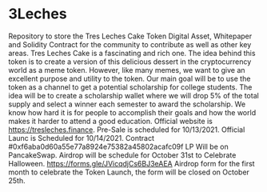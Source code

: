# 3Leches
Repository to store the Tres Leches Cake Token Digital Asset, Whitepaper and Solidity Contract for the community to contribute as well as other key areas.
Tres Leches Cake is a fascinating and rich one. The idea behind this token is to create a version of this delicious dessert in the cryptocurrency world as a meme token. However, like many memes, we want to give an excellent purpose and utility to the token. Our main goal will be to use the token as a channel to get a potential scholarship for college students. The idea will be to create a scholarship wallet where we will drop 5% of the total supply and select a winner each semester to award the scholarship. We know how hard it is for people to accomplish their goals and how the world makes it harder to attend a good education.
Official website is https://tresleches.finance.
Pre-Sale is scheduled for 10/13/2021.
Official Launc is Scheduled for 10/14/2021.
Contract #0xf6aba0d60a55e77a8924e75382a45802acafc09f
LP Will be on PancakeSwap.
Airdrop will be schedule for October 31st to Celebrate Halloween.
https://forms.gle/JVicqdjCs6BJ3eAEA Airdrop form for the first month to celebrate the Token Launch, the form will be closed on October 25th.
